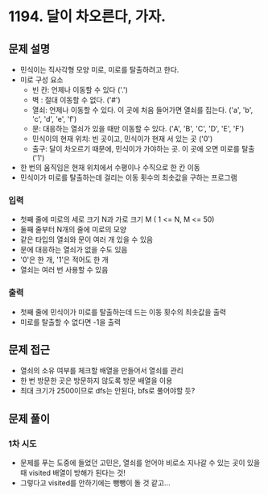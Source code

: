 # 1194. 달이 차오른다, 가자.
## 문제 설명
* 민식이는 직사각형 모양 미로, 미로를 탈출하려고 한다.
* 미로 구성 요소
  * 빈 칸: 언제나 이동할 수 있다 ('.')
  * 벽 : 절대 이동할 수 없다. ('#')
  * 열쇠: 언제나 이동할 수 있다. 이 곳에 처음 들어가면 열쇠를 집는다. ('a', 'b', 'c', 'd', 'e', 'f')
  * 문: 대응하는 열쇠가 있을 때만 이동할 수 있다. ('A', 'B', 'C', 'D', 'E', 'F')
  * 민식이의 현재 위치: 빈 곳이고, 민식이가 현재 서 있는 곳 ('0')
  * 출구: 달이 차오르기 때문에, 민식이가 가야하는 곳. 이 곳에 오면 미로를 탈출 ('1')
* 한 번의 움직임은 현재 위치에서 수평이나 수직으로 한 칸 이동
* 민식이가 미로를 탈출하는데 걸리는 이동 횟수의 최솟값을 구하는 프로그램
### 입력
* 첫째 줄에 미로의 세로 크기 N과 가로 크기 M ( 1 <= N, M <= 50)
* 둘째 줄부터 N개의 줄에 미로의 모양
* 같은 타입의 열쇠와 문이 여러 개 있을 수 있음
* 문에 대응하는 열쇠가 없을 수도 있음
* '0'은 한 개, '1'은 적어도 한 개
* 열쇠는 여러 번 사용할 수 있음
### 출력
* 첫째 줄에 민식이가 미로를 탈출하는데 드는 이동 횟수의 최솟값을 출력
* 미로를 탈출할 수 없다면 -1을 출력
## 문제 접근
* 열쇠의 소유 여부를 체크할 배열을 만들어서 열쇠를 관리
* 한 번 방문한 곳은 방문하지 않도록 방문 배열을 이용
* 최대 크기가 2500이므로 dfs는 안된다, bfs로 풀어야할 듯?
## 문제 풀이
### 1차 시도
* 문제를 푸는 도중에 들었던 고민은, 열쇠를 얻어야 비로소 지나갈 수 있는 곳이 있을 때 visited 배열이 방해가 된다는 것!
* 그렇다고 visited를 안하기에는 뺑뺑이 돌 것 같고...
```python

```